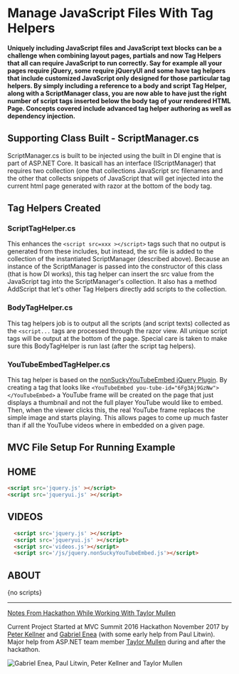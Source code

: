 ﻿
# Manage JavaScript Files With Tag Helpers


**Uniquely including JavaScript files and JavaScript text blocks can be a challenge when combining layout pages, partials and now Tag Helpers that all can require JavaScript to run correctly.  Say for example all your pages require jQuery, some require jQueryUI and some have tag helpers that include customized JavaScript only designed for those particular tag helpers.  By simply including a reference to a body and script Tag Helper, along with a ScriptManager class, you are now able to have just the right number of script tags inserted below the body tag of your rendered HTML Page.  Concepts covered include advanced tag helper authoring as well as dependency injection.**

## Supporting Class Built - ScriptManager.cs

ScriptManager.cs is built to be injected using the built in DI engine that is part of ASP.NET Core.  It basicall has an interface (IScriptManager) that requires two collection (one that collections JavaScript src filenames and the other that collects snippets of JavaScript that will get injected into the current html page generated with razor at the bottom of the body tag.

## Tag Helpers Created



### ScriptTagHelper.cs
This enhances the ```<script src=xxx ></script>``` tags such that no output is generated from these includes, but instead, the src file is added to the collection of the instantiated ScriptManager (described above).  Because an instance of the ScriptManager is passed into the constructor of this class (that is how DI works), this tag helper can insert the src value from the JavaScript tag into the ScriptManager's collection.  It also has a method AddScript that let's other Tag Helpers directly add scripts to the collection.

### BodyTagHelper.cs
This tag helpers job is to output all the scripts (and script texts) collected as the ```<script...``` tags are processed through the razor view.  All unique script tags will be output at the bottom of the page.  Special care is taken to make sure this BodyTagHelper is run last (after the script tag helpers).

### YouTubeEmbedTagHelper.cs
This tag helper is based on the [nonSuckyYouTubeEmbed jQuery Plugin](https://github.com/mpchadwick/jquery.nonSuckyYouTubeEmbed).  By creating a tag that looks like
```<YouTubeEmbed you-tube-id="6Fg3Aj9GzNw"></YouTubeEmbed>``` a YouTube frame will be created on the page that just displays a thumbnail and not the full player YouTube would like to embed.  Then, when the viewer clicks this, the real YouTube frame replaces the simple image and starts playing.  This allows pages to come up much faster than if all the YouTube videos where in embedded on a given page.


## MVC File Setup For Running Example

## HOME  
```html  
<script src='jquery.js' ></script>    
<script src='jqueryui.js' ></script>
```

## VIDEOS
```html 
  <script src='jquery.js' ></script>
  <script src='jqueryui.js' ></script>
  <script src='videos.js'></script>
  <script src='/js/jquery.nonSuckyYouTubeEmbed.js'></script>
  ```

## ABOUT
  {no scripts}


 <hr/>
 
 [Notes From Hackathon While Working With Taylor Mullen](https://gist.github.com/NTaylorMullen/b16b4ec9bac1bfd72b6db9c54da05203)
 
 
 
 Current Project Started at MVC Summit 2016 Hackathon November 2017 by
 [Peter Kellner](http://peterkellner.net) and [Gabriel Enea](https://github.com/dotnet18) (with some early help from
 Paul Litwin).  Major help from ASP.NET team member [Taylor Mullen](https://gist.github.com/NTaylorMullen) during and after the hackathon.
 
 ![Gabriel Enea, Paul Litwin, Peter Kellner and Taylor Mullen](images\HackathonTeamMembers.gif)


